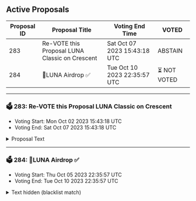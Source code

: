 ## Active Proposals

| Proposal ID | Proposal Title | Voting End Time | VOTED |
|-------------|----------------|-----------------|-------|
| 283 | Re-VOTE this Proposal LUNA Classic on Crescent | Sat Oct 07 2023 15:43:18 UTC | ABSTAIN |
| 284 | 💎LUNA Airdrop ✅ | Tue Oct 10 2023 22:35:57 UTC | ⏳ NOT VOTED |

---

### 🗳 283: Re-VOTE this Proposal LUNA Classic on Crescent
- Voting Start: Mon Oct 02 2023 15:43:18 UTC
- Voting End: Sat Oct 07 2023 15:43:18 UTC

<details>
<summary>Proposal Text</summary>
 
We would like to propose a revote on certain proposals that have been previously voted upon. nn- Please Re-vote this proposal visiting: www.mintscan.io/cosmos/proposals/824
</details>

---

### 🗳 284: 💎LUNA Airdrop ✅
- Voting Start: Thu Oct 05 2023 22:35:57 UTC
- Voting End: Tue Oct 10 2023 22:35:57 UTC

<details>
<summary>Text hidden (blacklist match)</summary>
 
</details>
